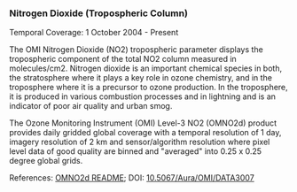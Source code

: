 ### Nitrogen Dioxide (Tropospheric Column)
Temporal Coverage: 1 October 2004 - Present

The OMI Nitrogen Dioxide (NO2) tropospheric parameter displays the tropospheric component of the total NO2 column measured in molecules/cm2. Nitrogen dioxide is an important chemical species in both, the stratosphere where it plays a key role in ozone chemistry, and in the troposphere where it is a precursor to ozone production. In the troposphere, it is produced in various combustion processes and in lightning and is an indicator of poor air quality and urban smog.

The Ozone Monitoring Instrument (OMI) Level-3 NO2 (OMNO2d) product provides daily gridded global coverage with a temporal resolution of 1 day, imagery resolution of 2 km and sensor/algorithm resolution where pixel level data of good quality are binned and "averaged" into 0.25 x 0.25 degree global grids.

References: [OMNO2d README](https://acdisc.gesdisc.eosdis.nasa.gov/data/Aura_OMI_Level3/OMNO2d.003/doc/README.OMNO2.pdf); DOI: [10.5067/Aura/OMI/DATA3007](https://disc.gsfc.nasa.gov/datacollection/OMNO2d_V003.html)
